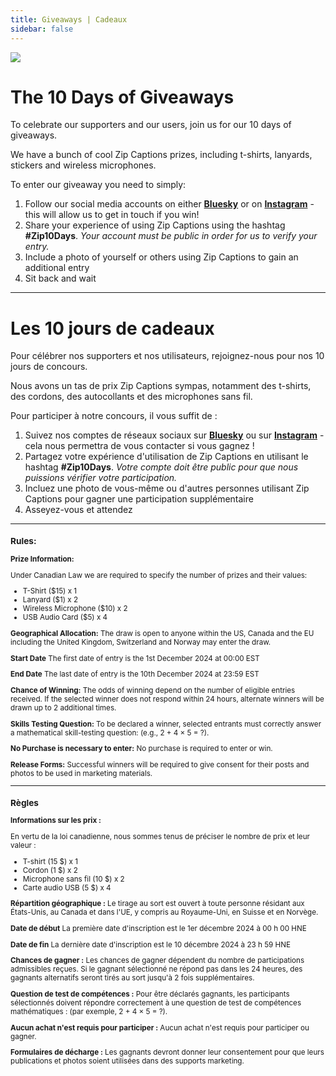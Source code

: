 ```yaml
---
title: Giveaways | Cadeaux
sidebar: false
---
```

![](/images/giveaway.png)
# The 10 Days of Giveaways 
To celebrate our supporters and our users, join us for our 10 days of giveaways. 

We have a bunch of cool Zip Captions prizes, including t-shirts, lanyards, stickers and wireless microphones. 

To enter our giveaway you need to simply:

1. Follow our social media accounts on either [**Bluesky**](https://bsky.app/profile/zipcaptions.app) or on [**Instagram**](https://instagram.com/zipcaptions) - this will allow us to get in touch if you win!
2. Share your experience of using Zip Captions using the hashtag **#Zip10Days**. _Your account must be public in order for us to verify your entry._
3. Include a photo of yourself or others using Zip Captions to gain an additional entry
4. Sit back and wait

---
# Les 10 jours de cadeaux

Pour célébrer nos supporters et nos utilisateurs, rejoignez-nous pour nos 10 jours de concours.

Nous avons un tas de prix Zip Captions sympas, notamment des t-shirts, des cordons, des autocollants et des microphones sans fil.

Pour participer à notre concours, il vous suffit de :

1. Suivez nos comptes de réseaux sociaux sur [**Bluesky**](https://bsky.app/profile/zipcaptions.app) ou sur [**Instagram**](https://instagram.com/zipcaptions) - cela nous permettra de vous contacter si vous gagnez !
2. Partagez votre expérience d'utilisation de Zip Captions en utilisant le hashtag **#Zip10Days**. _Votre compte doit être public pour que nous puissions vérifier votre participation._
3. Incluez une photo de vous-même ou d'autres personnes utilisant Zip Captions pour gagner une participation supplémentaire
4. Asseyez-vous et attendez

---

<sub>

### Rules:

**Prize Information:**

Under Canadian Law we are required to specify the number of prizes and their values:

- T-Shirt ($15) x 1
- Lanyard ($1) x 2
- Wireless Microphone ($10) x 2
- USB Audio Card ($5) x 4

**Geographical Allocation:**
The draw is open to anyone within the US, Canada and the EU including the United Kingdom, Switzerland and Norway may enter the draw.

**Start Date**
The first date of entry is the 1st December 2024 at 00:00 EST

**End Date**
The last date of entry is the 10th December 2024 at 23:59 EST

**Chance of Winning:**
The odds of winning depend on the number of eligible entries received.
If the selected winner does not respond within 24 hours, alternate winners will be drawn up to 2 additional times.

**Skills Testing Question:**
To be declared a winner, selected entrants must correctly answer a mathematical skill-testing question: (e.g., 2 + 4 × 5 = ?).

**No Purchase is necessary to enter:**
No purchase is required to enter or win.

**Release Forms:**
Successful winners will be required to give consent for their posts and photos to be used in marketing materials. 

---

### Règles

**Informations sur les prix :**

En vertu de la loi canadienne, nous sommes tenus de préciser le nombre de prix et leur valeur :

- T-shirt (15 $) x 1
- Cordon (1 $) x 2
- Microphone sans fil (10 $) x 2
- Carte audio USB (5 $) x 4

**Répartition géographique :**
Le tirage au sort est ouvert à toute personne résidant aux États-Unis, au Canada et dans l'UE, y compris au Royaume-Uni, en Suisse et en Norvège.

**Date de début**
La première date d'inscription est le 1er décembre 2024 à 00 h 00 HNE

**Date de fin**
La dernière date d'inscription est le 10 décembre 2024 à 23 h 59 HNE

**Chances de gagner :**
Les chances de gagner dépendent du nombre de participations admissibles reçues.
Si le gagnant sélectionné ne répond pas dans les 24 heures, des gagnants alternatifs seront tirés au sort jusqu'à 2 fois supplémentaires.

**Question de test de compétences :**
Pour être déclarés gagnants, les participants sélectionnés doivent répondre correctement à une question de test de compétences mathématiques : (par exemple, 2 + 4 × 5 = ?).

**Aucun achat n'est requis pour participer :**
Aucun achat n'est requis pour participer ou gagner.

**Formulaires de décharge :**
Les gagnants devront donner leur consentement pour que leurs publications et photos soient utilisées dans des supports marketing.

</sub>